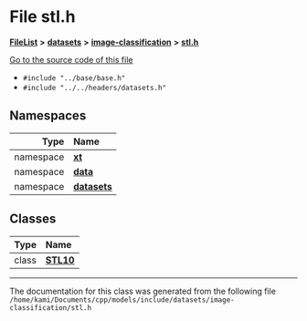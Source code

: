 

# File stl.h



[**FileList**](files.md) **>** [**datasets**](dir_29ff4802398ba4a572b958e731c7adb4.md) **>** [**image-classification**](dir_9d21d6f83a70094db43fe94b096ae893.md) **>** [**stl.h**](stl_8h.md)

[Go to the source code of this file](stl_8h_source.md)



* `#include "../base/base.h"`
* `#include "../../headers/datasets.h"`













## Namespaces

| Type | Name |
| ---: | :--- |
| namespace | [**xt**](namespacext.md) <br> |
| namespace | [**data**](namespacext_1_1data.md) <br> |
| namespace | [**datasets**](namespacext_1_1data_1_1datasets.md) <br> |


## Classes

| Type | Name |
| ---: | :--- |
| class | [**STL10**](classxt_1_1data_1_1datasets_1_1STL10.md) <br> |



















































------------------------------
The documentation for this class was generated from the following file `/home/kami/Documents/cpp/models/include/datasets/image-classification/stl.h`

